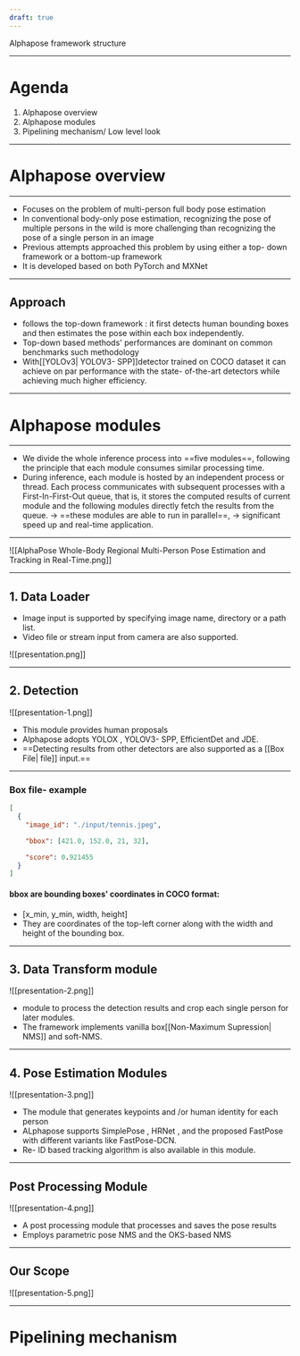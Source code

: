 ```yaml
---
draft: true
---
```


Alphapose framework structure

---

# Agenda

1. Alphapose overview
2. Alphapose modules
3. Pipelining mechanism/ Low level look

---

# Alphapose overview

---

- Focuses on the problem of multi-person full body pose estimation
- In conventional body-only pose estimation, recognizing the pose of multiple persons in the wild is more challenging than recognizing the pose of a single person in an image
- Previous attempts approached this problem by using either a top- down framework or a bottom-up framework
- It is developed based on both PyTorch and MXNet

---

## Approach

- follows the top-down framework : it first detects human bounding boxes and then estimates the pose within each box independently.
- Top-down based methods' performances are dominant on common benchmarks such methodology
- With[[YOLOv3| YOLOV3- SPP]]detector trained on COCO dataset it can achieve on par performance with the state- of-the-art detectors while achieving much higher efficiency.

---

# Alphapose modules

---

- We divide the whole inference process into ==five modules==, following the principle that each module consumes similar processing time.
- During inference, each module is hosted by an independent process or thread. Each process communicates with subsequent processes with a First-In-First-Out queue, that is, it stores the computed results of current module and the following modules directly fetch the results from the queue.
  → ==these modules are able to run in parallel==, → significant speed up and real-time application.

---

![[AlphaPose Whole-Body Regional Multi-Person Pose Estimation and Tracking in Real-Time.png]]

---

## 1. Data Loader

- Image input is supported by specifying image name, directory or a path list.
- Video file or stream input from camera are also supported.

![[presentation.png]]

---

## 2. Detection

![[presentation-1.png]]

- This module provides human proposals
- Alphapose adopts YOLOX , YOLOV3- SPP, EfficientDet and JDE.
- ==Detecting results from other detectors are also supported as a [[Box File| file]] input.==

---

### Box file- example

```json
[
  {
    "image_id": "./input/tennis.jpeg",

    "bbox": [421.0, 152.0, 21, 32],

    "score": 0.921455
  }
]
```

#### bbox are bounding boxes' coordinates in COCO format:

- [x_min, y_min, width, height]
- They are coordinates of the top-left corner along with the width and height of the bounding box.

---

## 3. Data Transform module

![[presentation-2.png]]

- module to process the detection results and crop each single person for later modules.
- The framework implements vanilla box[[Non-Maximum Supression| NMS]] and soft-NMS.

---

## 4. Pose Estimation Modules

![[presentation-3.png]]

- The module that generates keypoints and /or human identity for each person
- ALphapose supports SimplePose , HRNet , and the proposed FastPose with different variants like FastPose-DCN.
- Re- ID based tracking algorithm is also available in this module.

---

## Post Processing Module

![[presentation-4.png]]

- A post processing module that processes and saves the pose results
- Employs parametric pose NMS and the OKS-based NMS

---

## Our Scope

![[presentation-5.png]]

---

# Pipelining mechanism
